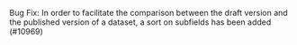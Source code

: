 Bug Fix:
In order to facilitate the comparison between the draft version and the published version of a dataset, a sort on subfields has been added (#10969)